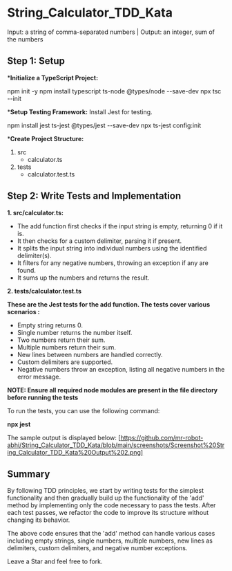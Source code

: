 #   String_Calculator_TDD_Kata
Input: a string of comma-separated numbers | Output: an integer, sum of the numbers

##  Step 1: Setup

***Initialize a TypeScript Project:**

npm init -y
npm install typescript ts-node @types/node --save-dev
npx tsc --init

***Setup Testing Framework:**
Install Jest for testing.

npm install jest ts-jest @types/jest --save-dev
npx ts-jest config:init

***Create Project Structure:**
1. src
     - calculator.ts
2. tests
     - calculator.test.ts
  
##  Step 2: Write Tests and Implementation

**1. src/calculator.ts:**

- The add function first checks if the input string is empty, returning 0 if it is.
- It then checks for a custom delimiter, parsing it if present.
- It splits the input string into individual numbers using the identified delimiter(s).
- It filters for any negative numbers, throwing an exception if any are found.
- It sums up the numbers and returns the result.

**2. tests/calculator.test.ts**

**These are the Jest tests for the add function. The tests cover various scenarios :**

- Empty string returns 0.
- Single number returns the number itself.
- Two numbers return their sum.
- Multiple numbers return their sum.
- New lines between numbers are handled correctly.
- Custom delimiters are supported.
- Negative numbers throw an exception, listing all negative numbers in the error message.

**NOTE: Ensure all required node modules are present in the file directory before running the tests**

To run the tests, you can use the following command:

**npx jest**

The sample output is displayed below:
[https://github.com/mr-robot-abhi/String_Calculator_TDD_Kata/blob/main/screenshots/Screenshot%20String_Calculator_TDD_Kata%20Output%202.png]

## Summary

By following TDD principles, we start by writing tests for the simplest functionality and then gradually build up the functionality of the 'add' method by implementing only the code necessary to pass the tests. After each test passes, we refactor the code to improve its structure without changing its behavior.

The above code ensures that the 'add' method can handle various cases including empty strings, single numbers, multiple numbers, new lines as delimiters, custom delimiters, and negative number exceptions.

Leave a Star and feel free to fork. 
